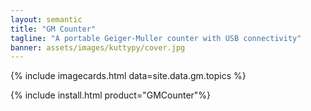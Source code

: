 ```yaml
---
layout: semantic
title: "GM Counter"
tagline: "A portable Geiger-Muller counter with USB connectivity"
banner: assets/images/kuttypy/cover.jpg
---
```


{% include imagecards.html data=site.data.gm.topics %}

{% include install.html  product="GMCounter"%}

